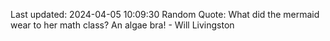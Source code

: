 Last updated: 2024-04-05 10:09:30
Random Quote: What did the mermaid wear to her math class? An algae bra! - Will Livingston